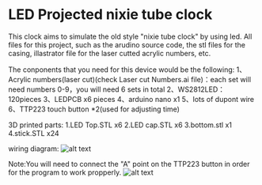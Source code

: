 # LED Projected nixie tube clock

This clock aims to simulate the old style "nixie tube clock" by using led. All files for this project, such as the arudino source code, the stl files for the casing, illastrator file for the laser cutted acrylic numbers, etc.

The conponents that you need for this device would be the following:
                                                                    1、Acrylic numbers(laser cut)(check Laser cut Numbers.ai file)：each set will need numbers 0-9，you will need 6 sets in total
                                                                    2、WS2812LED：120pieces
                                                                    3、LEDPCB x6 pieces
                                                                    4、arduino nano x1
                                                                    5、lots of dupont wire
                                                                    6、TTP223 touch button *2(used for adjusting time)

3D printed parts:
1.LED Top.STL x6
2.LED cap.STL x6
3.bottom.stl x1
4.stick.STL x24
                                                                    

wiring diagram:
![alt text](https://github.com/Howerchen666/LED-Projected-nixie-tube/blob/1b1d5189eb76578e0b825ac8f59ecf298942ea39/wiring%20diagram.jpg)

Note:You will need to connect the "A" point on the TTP223 button in order for the program to work propperly.
![alt text](https://github.com/Howerchen666/LED-Projected-nixie-tube/blob/1b1d5189eb76578e0b825ac8f59ecf298942ea39/TTP223%E8%A7%A6%E6%91%B8%E6%8C%89%E9%94%AE.jpg)
